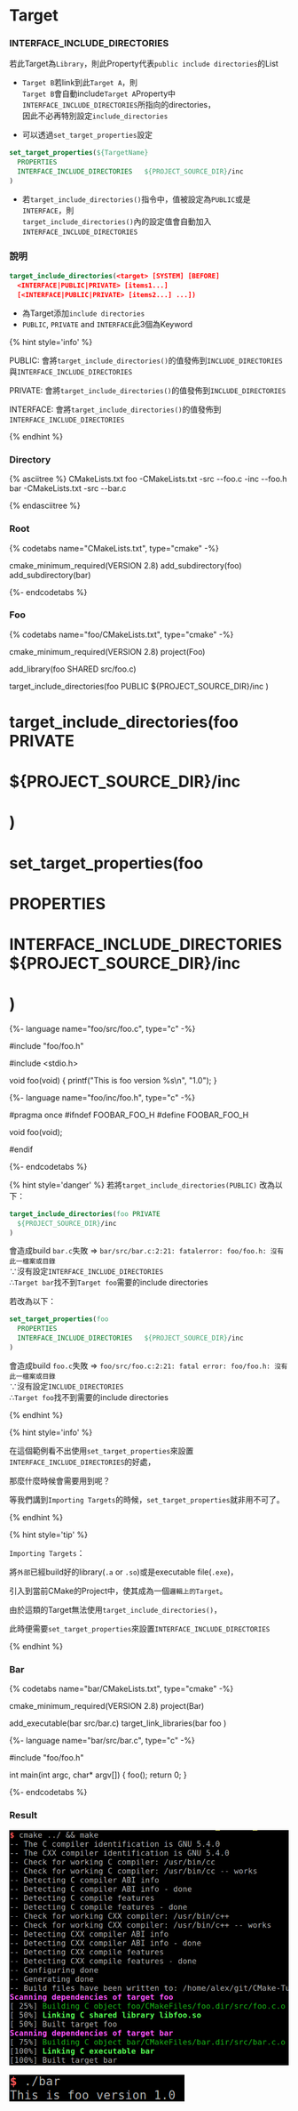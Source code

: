 # Target

<!--
sec
data-title="Target properties"
data-id="1"
data-nopdf="true"
ces
-->
### INTERFACE_INCLUDE_DIRECTORIES
若此Target為`Library`，則此Property代表`public include directories`的List
- `Target B`若link到此`Target A`，則   
`Target B`會自動include`Target A`Property中`INTERFACE_INCLUDE_DIRECTORIES`所指向的directories，    
因此不必再特別設定`include_directories`

- 可以透過`set_target_properties`設定

``` CMake
set_target_properties(${TargetName}
  PROPERTIES
  INTERFACE_INCLUDE_DIRECTORIES   ${PROJECT_SOURCE_DIR}/inc
)
```

- 若`target_include_directories()`指令中，值被設定為`PUBLIC`或是`INTERFACE`，則   
`target_include_directories()`內的設定值會自動加入`INTERFACE_INCLUDE_DIRECTORIES`

<!--endsec-->


<!--
sec
data-title="target_include_directories"
data-id="0"
data-nopdf="true"
ces
-->

### 說明
``` CMake
target_include_directories(<target> [SYSTEM] [BEFORE]
  <INTERFACE|PUBLIC|PRIVATE> [items1...]
  [<INTERFACE|PUBLIC|PRIVATE> [items2...] ...])
```
- 為Target添加`include directories`
- `PUBLIC`, `PRIVATE` and `INTERFACE`此3個為Keyword

{% hint style='info' %}

PUBLIC:
會將`target_include_directories()`的值發佈到`INCLUDE_DIRECTORIES`與`INTERFACE_INCLUDE_DIRECTORIES`

PRIVATE:
會將`target_include_directories()`的值發佈到`INCLUDE_DIRECTORIES`

INTERFACE:
會將`target_include_directories()`的值發佈到`INTERFACE_INCLUDE_DIRECTORIES`

{% endhint %}



### Directory

{% asciitree %}
CMakeLists.txt
foo
-CMakeLists.txt
-src
--foo.c
-inc
--foo.h
bar
-CMakeLists.txt
-src
--bar.c



{% endasciitree %}




### Root
{% codetabs name="CMakeLists.txt", type="cmake" -%}



cmake_minimum_required(VERSION 2.8)
add_subdirectory(foo)
add_subdirectory(bar)



{%- endcodetabs %}




### Foo
{% codetabs name="foo/CMakeLists.txt", type="cmake" -%}



cmake_minimum_required(VERSION 2.8)
project(Foo)

add_library(foo SHARED src/foo.c)

target_include_directories(foo PUBLIC
  ${PROJECT_SOURCE_DIR}/inc
)

# target_include_directories(foo PRIVATE
#   ${PROJECT_SOURCE_DIR}/inc
# )

# set_target_properties(foo
#   PROPERTIES
#   INTERFACE_INCLUDE_DIRECTORIES   ${PROJECT_SOURCE_DIR}/inc
# )




{%- language name="foo/src/foo.c", type="c" -%}



#include "foo/foo.h"

#include <stdio.h>

void foo(void)
{
	printf("This is foo version %s\n", "1.0");
}



{%- language name="foo/inc/foo.h", type="c" -%}



#pragma once
#ifndef FOOBAR_FOO_H
#define FOOBAR_FOO_H

void foo(void);

#endif



{%- endcodetabs %}

{% hint style='danger' %}
若將`target_include_directories(PUBLIC)`
改為以下：
``` CMake
target_include_directories(foo PRIVATE
  ${PROJECT_SOURCE_DIR}/inc
)
```
會造成build `bar.c`失敗 =>
`bar/src/bar.c:2:21: fatalerror: foo/foo.h: 沒有此一檔案或目錄`     
∵沒有設定`INTERFACE_INCLUDE_DIRECTORIES`    
∴`Target bar`找不到`Target foo`需要的include directories

若改為以下：
``` CMake
set_target_properties(foo
  PROPERTIES
  INTERFACE_INCLUDE_DIRECTORIES   ${PROJECT_SOURCE_DIR}/inc
)
```
會造成build `foo.c`失敗 =>
`foo/src/foo.c:2:21: fatal error: foo/foo.h: 沒有此一檔案或目錄`    
∵沒有設定`INCLUDE_DIRECTORIES`    
∴`Target foo`找不到需要的include directories

{% endhint %}

{% hint style='info' %}

在這個範例看不出使用`set_target_properties`來設置`INTERFACE_INCLUDE_DIRECTORIES`的好處，

那麼什麼時候會需要用到呢？

等我們講到`Importing Targets`的時候，`set_target_properties`就非用不可了。


{% endhint %}

{% hint style='tip' %}

`Importing Targets`：

將`外部`已經build好的library(`.a` or `.so`)或是executable file(`.exe`)，

引入到當前CMake的Project中，使其成為一個`邏輯上的Target`。

由於這類的Target無法使用`target_include_directories()`，   

此時便需要`set_target_properties`來設置`INTERFACE_INCLUDE_DIRECTORIES`

{% endhint %}

### Bar
{% codetabs name="bar/CMakeLists.txt", type="cmake" -%}



cmake_minimum_required(VERSION 2.8)
project(Bar)

add_executable(bar src/bar.c)
target_link_libraries(bar
  foo
)



{%- language name="bar/src/bar.c", type="c" -%}



#include "foo/foo.h"

int main(int argc, char* argv[])
{
	foo();
	return 0;
}



{%- endcodetabs %}



### Result

![cmake && make](image/target_include_directories_1.png)

![run](image/target_include_directories_2.png)


<!--endsec-->
